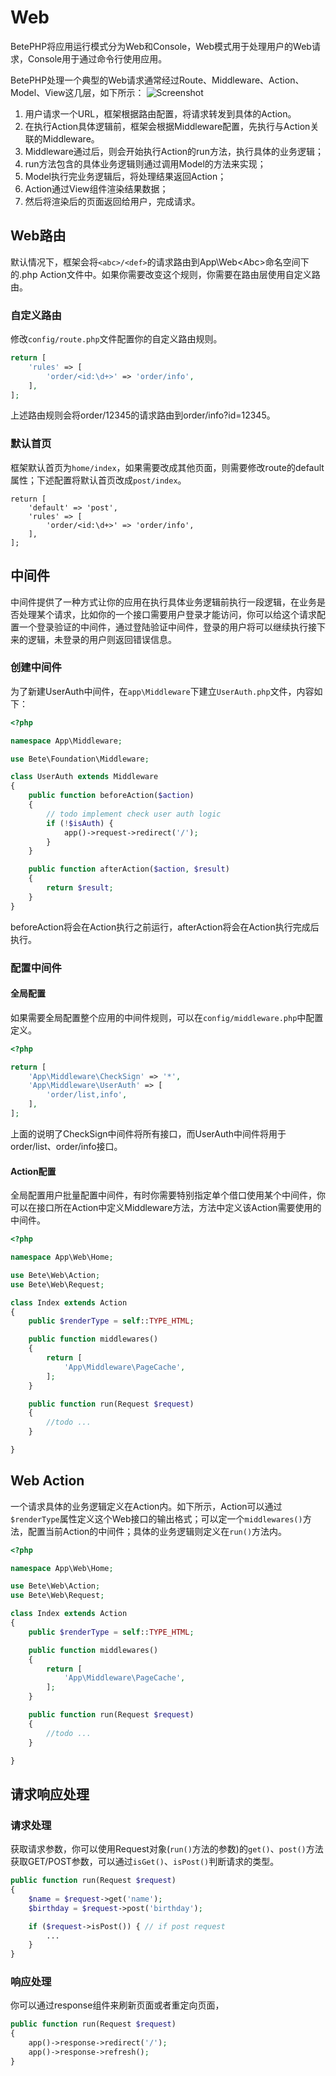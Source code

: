 # Web

BetePHP将应用运行模式分为Web和Console，Web模式用于处理用户的Web请求，Console用于通过命令行使用应用。

BetePHP处理一个典型的Web请求通常经过Route、Middleware、Action、Model、View这几层，如下所示：
![Screenshot](/img/process.png)

1. 用户请求一个URL，框架根据路由配置，将请求转发到具体的Action。
2. 在执行Action具体逻辑前，框架会根据Middleware配置，先执行与Action关联的Middleware。
3. Middleware通过后，则会开始执行Action的run方法，执行具体的业务逻辑；
4. run方法包含的具体业务逻辑则通过调用Model的方法来实现；
5. Model执行完业务逻辑后，将处理结果返回Action；
6. Action通过View组件渲染结果数据；
7. 然后将渲染后的页面返回给用户，完成请求。

## Web路由

默认情况下，框架会将`<abc>/<def>`的请求路由到App\Web\<Abc>命名空间下的<Def>.php Action文件中。如果你需要改变这个规则，你需要在路由层使用自定义路由。

### 自定义路由
修改`config/route.php`文件配置你的自定义路由规则。
```php
return [
    'rules' => [
        'order/<id:\d+>' => 'order/info',
    ],
];
```
上述路由规则会将order/12345的请求路由到order/info?id=12345。


### 默认首页
框架默认首页为`home/index`，如果需要改成其他页面，则需要修改route的default属性；下述配置将默认首页改成`post/index`。
```
return [
    'default' => 'post',
    'rules' => [
        'order/<id:\d+>' => 'order/info',
    ],
];
```

## 中间件
中间件提供了一种方式让你的应用在执行具体业务逻辑前执行一段逻辑，在业务是否处理某个请求，比如你的一个接口需要用户登录才能访问，你可以给这个请求配置一个登录验证的中间件，通过登陆验证中间件，登录的用户将可以继续执行接下来的逻辑，未登录的用户则返回错误信息。

### 创建中间件
为了新建UserAuth中间件，在```app\Middleware```下建立```UserAuth.php```文件，内容如下：
```php
<?php

namespace App\Middleware;

use Bete\Foundation\Middleware;

class UserAuth extends Middleware
{
    public function beforeAction($action)
    {
        // todo implement check user auth logic
        if (!$isAuth) {
            app()->request->redirect('/');
        }
    }

    public function afterAction($action, $result)
    {
        return $result;
    }
}
```
beforeAction将会在Action执行之前运行，afterAction将会在Action执行完成后执行。

### 配置中间件

#### 全局配置
如果需要全局配置整个应用的中间件规则，可以在```config/middleware.php```中配置定义。
```php
<?php

return [
    'App\Middleware\CheckSign' => '*',
    'App\Middleware\UserAuth' => [
        'order/list,info',
    ],
];

```
上面的说明了CheckSign中间件将所有接口，而UserAuth中间件将用于order/list、order/info接口。

#### Action配置
全局配置用户批量配置中间件，有时你需要特别指定单个借口使用某个中间件，你可以在接口所在Action中定义Middleware方法，方法中定义该Action需要使用的中间件。
```php
<?php

namespace App\Web\Home;

use Bete\Web\Action;
use Bete\Web\Request;

class Index extends Action
{
    public $renderType = self::TYPE_HTML;

    public function middlewares()
    {
        return [
            'App\Middleware\PageCache',
        ];
    }

    public function run(Request $request)
    {
        //todo ...
    }

}
```

## Web Action
一个请求具体的业务逻辑定义在Action内。如下所示，Action可以通过`$renderType`属性定义这个Web接口的输出格式；可以定一个`middlewares()`方法，配置当前Action的中间件；具体的业务逻辑则定义在`run()`方法内。

```php
<?php

namespace App\Web\Home;

use Bete\Web\Action;
use Bete\Web\Request;

class Index extends Action
{
    public $renderType = self::TYPE_HTML;

    public function middlewares()
    {
        return [
            'App\Middleware\PageCache',
        ];
    }

    public function run(Request $request)
    {
        //todo ...
    }

}
```


## 请求响应处理

### 请求处理
获取请求参数，你可以使用Request对象(`run()`方法的参数)的`get()`、`post()`方法获取GET/POST参数，可以通过`isGet()`、`isPost()`判断请求的类型。

```php
public function run(Request $request)
{
    $name = $request->get('name');
    $birthday = $request->post('birthday');

    if ($request->isPost()) { // if post request
        ...
    }
}
```

### 响应处理
你可以通过response组件来刷新页面或者重定向页面，

```php
public function run(Request $request)
{
    app()->response->redirect('/');
    app()->response->refresh();
}
```
